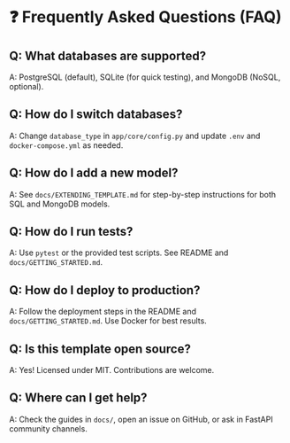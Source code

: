 # ❓ Frequently Asked Questions (FAQ)

## Q: What databases are supported?
A: PostgreSQL (default), SQLite (for quick testing), and MongoDB (NoSQL, optional).

## Q: How do I switch databases?
A: Change `database_type` in `app/core/config.py` and update `.env` and `docker-compose.yml` as needed.

## Q: How do I add a new model?
A: See `docs/EXTENDING_TEMPLATE.md` for step-by-step instructions for both SQL and MongoDB models.

## Q: How do I run tests?
A: Use `pytest` or the provided test scripts. See README and `docs/GETTING_STARTED.md`.

## Q: How do I deploy to production?
A: Follow the deployment steps in the README and `docs/GETTING_STARTED.md`. Use Docker for best results.

## Q: Is this template open source?
A: Yes! Licensed under MIT. Contributions are welcome.

## Q: Where can I get help?
A: Check the guides in `docs/`, open an issue on GitHub, or ask in FastAPI community channels.
